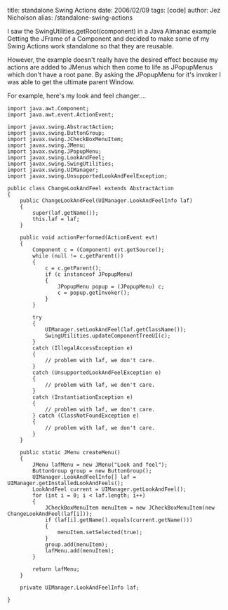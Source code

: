 title: standalone Swing Actions
date: 2006/02/09
tags: [code]
author: Jez Nicholson
alias: /standalone-swing-actions

I saw the SwingUtilities.getRoot(component) in a Java Almanac example Getting the JFrame of a Component and decided to make some of my Swing Actions work standalone so that they are reusable.

However, the example doesn't really have the desired effect because my actions are added to JMenus which then come to life as JPopupMenus which don't have a root pane. By asking the JPopupMenu for it's invoker I was able to get the ultimate parent Window.

For example, here's my look and feel changer....

    import java.awt.Component;
    import java.awt.event.ActionEvent;
    
    import javax.swing.AbstractAction;
    import javax.swing.ButtonGroup;
    import javax.swing.JCheckBoxMenuItem;
    import javax.swing.JMenu;
    import javax.swing.JPopupMenu;
    import javax.swing.LookAndFeel;
    import javax.swing.SwingUtilities;
    import javax.swing.UIManager;
    import javax.swing.UnsupportedLookAndFeelException;
    
    public class ChangeLookAndFeel extends AbstractAction
    {
        public ChangeLookAndFeel(UIManager.LookAndFeelInfo laf)
        {
            super(laf.getName());
            this.laf = laf;
        }
    
        public void actionPerformed(ActionEvent evt)
        {
            Component c = (Component) evt.getSource();
            while (null != c.getParent())
            {
                c = c.getParent();
                if (c instanceof JPopupMenu)
                {
                    JPopupMenu popup = (JPopupMenu) c;
                    c = popup.getInvoker();
                }
            }
            
            try
            {
                UIManager.setLookAndFeel(laf.getClassName());
                SwingUtilities.updateComponentTreeUI(c);
            }
            catch (IllegalAccessException e)
            {
                // problem with laf, we don't care.
            }
            catch (UnsupportedLookAndFeelException e)
            {
                // problem with laf, we don't care.
            }
            catch (InstantiationException e)
            {
                // problem with laf, we don't care.
            } catch (ClassNotFoundException e)
            {
                // problem with laf, we don't care.
            }
        }
        
        public static JMenu createMenu()
        {
            JMenu lafMenu = new JMenu("Look and feel");
            ButtonGroup group = new ButtonGroup();
            UIManager.LookAndFeelInfo[] laf = UIManager.getInstalledLookAndFeels();
            LookAndFeel current = UIManager.getLookAndFeel();
            for (int i = 0; i < laf.length; i++)
            {
                JCheckBoxMenuItem menuItem = new JCheckBoxMenuItem(new ChangeLookAndFeel(laf[i]));
                if (laf[i].getName().equals(current.getName()))
                {
                    menuItem.setSelected(true);
                }
                group.add(menuItem);
                lafMenu.add(menuItem);
            }
            
            return lafMenu;
        }
        
        private UIManager.LookAndFeelInfo laf;
        
    }